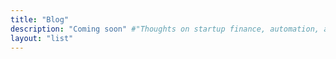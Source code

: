 ```yaml
---
title: "Blog"
description: "Coming soon" #"Thoughts on startup finance, automation, and building SaaS"
layout: "list"
---
```

